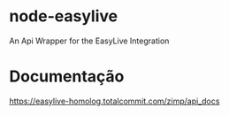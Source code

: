 # node-easylive
An Api Wrapper for the EasyLive Integration

# Documentação

https://easylive-homolog.totalcommit.com/zimp/api_docs

